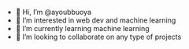 - 👋 Hi, I’m @ayoubbuoya
- 👀 I’m interested in web dev and machine learning
- 🌱 I’m currently learning machine learning
- 💞️ I’m looking to collaborate on any type of projects

<!---
ayoubbuoya/ayoubbuoya is a ✨ special ✨ repository because its `README.md` (this file) appears on your GitHub profile.
You can click the Preview link to take a look at your changes.
--->
